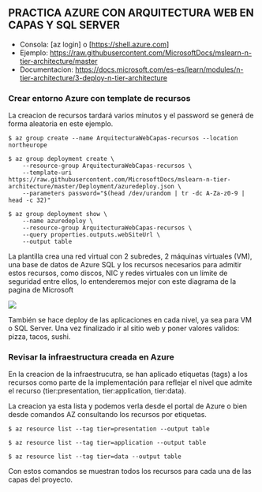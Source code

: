 **PRACTICA AZURE CON ARQUITECTURA WEB EN CAPAS Y SQL SERVER**
-------------------------------------------------------------- 

- Consola: [az login] o [https://shell.azure.com]
- Ejemplo: https://raw.githubusercontent.com/MicrosoftDocs/mslearn-n-tier-architecture/master
- Documentacion: https://docs.microsoft.com/es-es/learn/modules/n-tier-architecture/3-deploy-n-tier-architecture

### Crear entorno Azure con template de recursos

La creacion de recursos tardará varios minutos y el password se generá de forma aleatoria en este ejemplo.

```
$ az group create --name ArquitecturaWebCapas-recursos --location northeurope

$ az group deployment create \
    --resource-group ArquitecturaWebCapas-recursos \
    --template-uri  https://raw.githubusercontent.com/MicrosoftDocs/mslearn-n-tier-architecture/master/Deployment/azuredeploy.json \
    --parameters password="$(head /dev/urandom | tr -dc A-Za-z0-9 | head -c 32)"

$ az group deployment show \
    --name azuredeploy \
    --resource-group ArquitecturaWebCapas-recursos \
    --query properties.outputs.webSiteUrl \
    --output table 
```

La plantilla crea una red virtual con 2 subredes, 2 máquinas virtuales (VM), una base de datos de Azure SQL y los recursos necesarios para admitir estos recursos, como discos, NIC y redes virtuales con un límite de seguridad entre ellos, lo entenderemos mejor con este diagrama de la pagina de Microsoft

![](https://docs.microsoft.com/es-es/learn/modules/n-tier-architecture/media/3-n-tier-deployment.svg)

También se hace deploy de las aplicaciones en cada nivel, ya sea para VM o SQL Server. 
Una vez finalizado ir al sitio web y poner valores validos: pizza, tacos, sushi.

### Revisar la infraestructura creada en Azure

En la creacion de la infraestrucutra, se han aplicado etiquetas (tags) a los recursos como parte de la implementación para reflejar el nivel que admite el recurso (tier:presentation, tier:application, tier:data). 

La creacion ya esta lista y podemos verla desde el portal de Azure o bien desde comandos AZ consultando los recursos por etiquetas.

```
$ az resource list --tag tier=presentation --output table

$ az resource list --tag tier=application --output table

$ az resource list --tag tier=data --output table
```

Con estos comandos se muestran  todos los recursos para cada una de las capas del proyecto.








